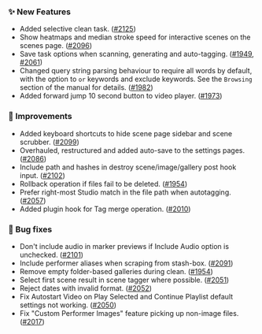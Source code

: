 ### ✨ New Features
* Added selective clean task. ([#2125](https://github.com/stashapp/stash/pull/2125))
* Show heatmaps and median stroke speed for interactive scenes on the scenes page. ([#2096](https://github.com/stashapp/stash/pull/2096))
* Save task options when scanning, generating and auto-tagging. ([#1949](https://github.com/stashapp/stash/pull/1949), [#2061](https://github.com/stashapp/stash/pull/2061))
* Changed query string parsing behaviour to require all words by default, with the option to `or` keywords and exclude keywords. See the `Browsing` section of the manual for details. ([#1982](https://github.com/stashapp/stash/pull/1982))
* Added forward jump 10 second button to video player. ([#1973](https://github.com/stashapp/stash/pull/1973))

### 🎨 Improvements
* Added keyboard shortcuts to hide scene page sidebar and scene scrubber. ([#2099](https://github.com/stashapp/stash/pull/2099))
* Overhauled, restructured and added auto-save to the settings pages. ([#2086](https://github.com/stashapp/stash/pull/2086))
* Include path and hashes in destroy scene/image/gallery post hook input. ([#2102](https://github.com/stashapp/stash/pull/2102/files))
* Rollback operation if files fail to be deleted. ([#1954](https://github.com/stashapp/stash/pull/1954))
* Prefer right-most Studio match in the file path when autotagging. ([#2057](https://github.com/stashapp/stash/pull/2057))
* Added plugin hook for Tag merge operation. ([#2010](https://github.com/stashapp/stash/pull/2010))

### 🐛 Bug fixes
* Don't include audio in marker previews if Include Audio option is unchecked. ([#2101](https://github.com/stashapp/stash/pull/2101))
* Include performer aliases when scraping from stash-box. ([#2091](https://github.com/stashapp/stash/pull/2091/files))
* Remove empty folder-based galleries during clean. ([#1954](https://github.com/stashapp/stash/pull/1954))
* Select first scene result in scene tagger where possible. ([#2051](https://github.com/stashapp/stash/pull/2051))
* Reject dates with invalid format. ([#2052](https://github.com/stashapp/stash/pull/2052))
* Fix Autostart Video on Play Selected and Continue Playlist default settings not working. ([#2050](https://github.com/stashapp/stash/pull/2050))
* Fix "Custom Performer Images" feature picking up non-image files. ([#2017](https://github.com/stashapp/stash/pull/2017))
